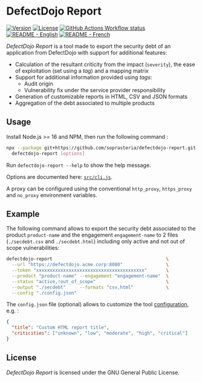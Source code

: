 # DefectDojo Report

[![Version](https://img.shields.io/github/package-json/v/soprasteria/defectdojo-report)](https://github.com/soprasteria/defectdojo-report/releases)
[![License](https://img.shields.io/github/license/soprasteria/defectdojo-report)](./LICENSE)
[![GitHub Actions Workflow status](https://github.com/soprasteria/defectdojo-report/actions/workflows/test.yml/badge.svg)](https://github.com/soprasteria/defectdojo-report/actions/workflows/test.yml)
[![README - English](https://img.shields.io/badge/readme-%F0%9F%87%AC%F0%9F%87%A7-blue)](./README.md)
[![README - French](https://img.shields.io/badge/readme-%F0%9F%87%AB%F0%9F%87%B7-blue)](./README_fr.md)

_DefectDojo Report_ is a tool made to export the security debt of an
application from DefectDojo with support for additional features:

- Calculation of the resultant criticity from the impact (`severity`), the
  ease of exploitation (set using a _tag_) and a mapping matrix
- Support for additional information provided using _tags_:
  - Audit origin
  - Vulnerability fix under the service provider responsibility
- Generation of customizable reports in HTML, CSV and JSON formats
- Aggregation of the debt associated to multiple products

## Usage

Install Node.js >= 16 and NPM, then run the following command :

```bash
npx --package git+https://github.com/soprasteria/defectdojo-report.git \
  defectdojo-report [options]
```

Run `defectdojo-report --help` to show the help message.

Options are documented here: [`src/cli.js`](./src/cli.js#L15).

A proxy can be configured using the conventional `http_proxy`, `https_proxy`
and `no_proxy` environment variables.

## Example

The following command allows to export the security debt associated to the
product `product-name` and the engagement `engagement-name` to 2 files
(`./secdebt.csv` and `./secdebt.html`) including only active and not out of
scope vulnerabilities:

```bash
defectdojo-report                                          \
  --url "https://defectdojo.acme.corp:8080"                \
  --token "xxxxxxxxxxxxxxxxxxxxxxxxxxxxxxxxxxxxxxxx"       \
  --product "product-name" --engagement "engagement-name"  \
  --status "active,!out_of_scope"                          \
  --output "./secdebt"     --formats "csv,html"            \
  --config "./config.json"
```

The `config.json` file (optional) allows to customize the tool
[configuration](src/config.js#L12), e.g. :

```json
{
  "title": "Custom HTML report title",
  "criticities": ["unknown", "low", "moderate", "high", "critical"]
}
```

## License

_DefectDojo Report_ is licensed under the GNU General Public License.
